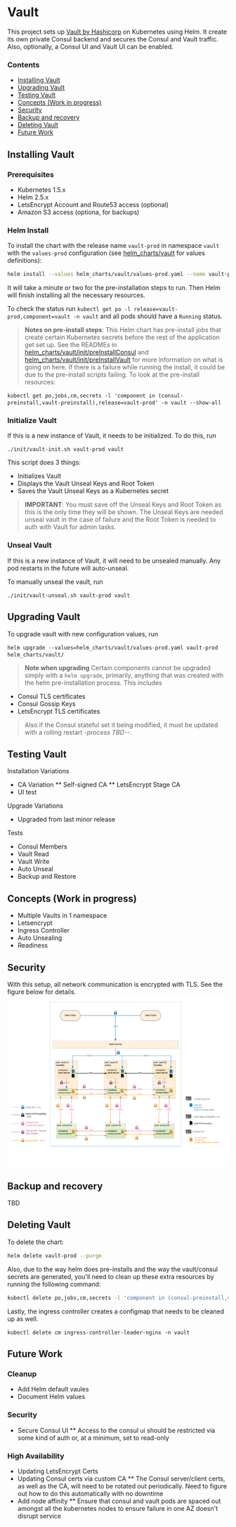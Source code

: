 # Vault

This project sets up [Vault by Hashicorp](https://www.vaultproject.io/) on Kubernetes using Helm.  It create its own private Consul backend and secures the Consul and Vault traffic. Also, optionally, a Consul UI and Vault UI can be enabled.

### Contents
<!-- TOC depthFrom:2 depthTo:2 withLinks:1 updateOnSave:1 orderedList:0 -->

- [Installing Vault](#installing-vault)
- [Upgrading Vault](#upgrading-vault)
- [Testing Vault](#testing-vault)
- [Concepts (Work in progress)](#concepts-work-in-progress)
- [Security](#security)
- [Backup and recovery](#backup-and-recovery)
- [Deleting Vault](#deleting-vault)
- [Future Work](#future-work)

<!-- /TOC -->

## Installing Vault

### Prerequisites
* Kubernetes 1.5.x
* Helm 2.5.x
* LetsEncrypt Account and Route53 access (optional)
* Amazon S3 access (optiona, for backups)

### Helm Install
To install the chart with the release name `vault-prod` in namespace `vault` with the `values-prod` configuration (see [helm_charts/vault](helm_charts/vault) for values definitions):

```bash
helm install --values helm_charts/vault/values-prod.yaml --name vault-prod --namespace vault helm_charts/vault
```

It will take a minute or two for the pre-installation steps to run. Then Helm will finish installing all the necessary resources.

To check the status run `kubectl get po -l release=vault-prod,component=vault -n vault` and all pods should have a `Running` status.

> **Notes on pre-install steps**: This Helm chart has pre-install jobs that create certain Kubernetes secrets before the rest of the application get set up.  See the READMEs in [helm_charts/vault/init/preInstallConsul](helm_charts/vault/init/preInstallConsul) and [helm_charts/vault/init/preInstallVault](helm_charts/vault/init/preInstallVault) for more information on what is going on here.  If there is a failure while running the install, it could be due to the pre-install scripts failing. To look at the pre-install resources:
```
kubectl get po,jobs,cm,secrets -l 'component in (consul-preinstall,vault-preinstall),release=vault-prod' -n vault --show-all
```

### Initialize Vault
If this is a new instance of Vault, it needs to be initialized.  To do this, run

```
./init/vault-init.sh vault-prod vault
```

This script does 3 things:
* Initializes Vault
* Displays the Vault Unseal Keys and Root Token
* Saves the Vault Unseal Keys as a Kubernetes secret

> **IMPORTANT**: You must save off the Unseal Keys and Root Token as this is the only time they will be shown.  The Unseal Keys are needed unseal vault in the case of failure and the Root Token is needed to auth with Vault for admin tasks.

### Unseal Vault

If this is a new instance of Vault, it will need to be unsealed manually.  Any pod restarts in the future will auto-unseal.

To manually unseal the vault, run

```
./init/vault-unseal.sh vault-prod vault
```

## Upgrading Vault
To upgrade vault with new configuration values, run

```
helm upgrade --values=helm_charts/vault/values-prod.yaml vault-prod helm_charts/vault/
```

> **Note when upgrading**
Certain components cannot be upgraded simply with a `helm upgrade`, primarily, anything that was created with the helm pre-installation process. This includes
* Consul TLS certificates
* Consul Gossip Keys
* LetsEncrypt TLS certificates

>Also if the Consul stateful set it being modified, it must be updated with a rolling restart *-process TBD--*.

## Testing Vault

Installation Variations
* CA Variation
** Self-signed CA
** LetsEncrypt Stage CA
* UI test

Upgrade Variations
* Upgraded from last minor release

Tests
* Consul Members
* Vault Read
* Vault Write
* Auto Unseal
* Backup and Restore


## Concepts (Work in progress)
* Multiple Vaults in 1 namespace
* Letsencrypt
* Ingress Controller
* Auto Unsealing
* Readiness

## Security

With this setup, all network communication is encrypted with TLS.  See the figure below for details.
![alt text](vault-security-model.png "Security Model")

## Backup and recovery

TBD

## Deleting Vault

To delete the chart:
```bash
helm delete vault-prod --purge
```

Also, due to the way helm does pre-installs and the way the vault/consul secrets are generated, you'll need to clean up these extra resources by running the following command:
```bash
kubectl delete po,jobs,cm,secrets -l 'component in (consul-preinstall,vault-preinstall),release=vault-prod' -n vault
```

Lastly, the ingress controller creates a configmap that needs to be cleaned up as well.
```
kubectl delete cm ingress-controller-leader-nginx -n vault
```

## Future Work

### Cleanup
* Add Helm default vaules
* Document Helm values

### Security
* Secure Consul UI
** Access to the consul ui should be restricted via some kind of auth or, at a minimum, set to read-only

### High Availability
* Updating LetsEncrypt Certs
* Updating Consul certs via custom CA
** The Consul server/client certs, as well as the CA, will need to be rotated out periodically.  Need to figure out how to do this automatically with no downtime
* Add node affinity
** Ensure that consul and vault pods are spaced out amongst all the kubernetes nodes to ensure failure in one AZ doesn't disrupt service
